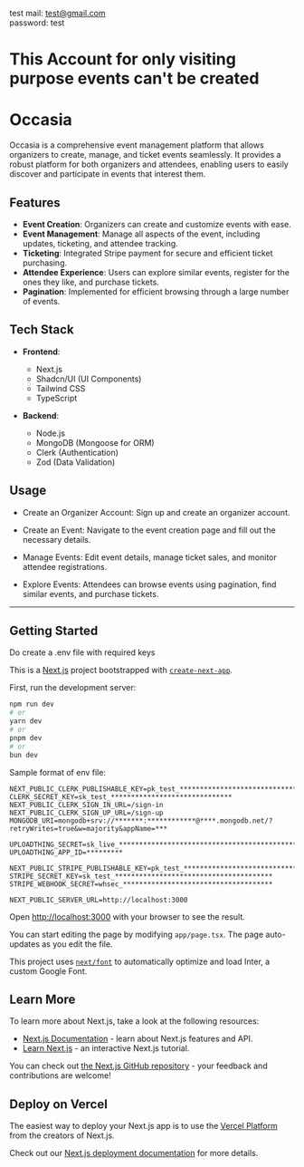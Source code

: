 test mail: test@gmail.com
</br>
password: test
# This Account for only visiting purpose events can't be created 

# Occasia

Occasia is a comprehensive event management platform that allows organizers to create, manage, and ticket events seamlessly. It provides a robust platform for both organizers and attendees, enabling users to easily discover and participate in events that interest them.

## Features

-   **Event Creation**: Organizers can create and customize events with ease.
-   **Event Management**: Manage all aspects of the event, including updates, ticketing, and attendee tracking.
-   **Ticketing**: Integrated Stripe payment for secure and efficient ticket purchasing.
-   **Attendee Experience**: Users can explore similar events, register for the ones they like, and purchase tickets.
-   **Pagination**: Implemented for efficient browsing through a large number of events.

## Tech Stack

-   **Frontend**:

    -   Next.js
    -   Shadcn/UI (UI Components)
    -   Tailwind CSS
    -   TypeScript

-   **Backend**:
    -   Node.js
    -   MongoDB (Mongoose for ORM)
    -   Clerk (Authentication)
    -   Zod (Data Validation)

## Usage

<ul>
<li>
Create an Organizer Account: Sign up and create an organizer account.
</li>
  <li>
    
Create an Event: Navigate to the event creation page and fill out the necessary details.
  </li>
  <li>
    
Manage Events: Edit event details, manage ticket sales, and monitor attendee registrations.
  </li>
  <li>
Explore Events: Attendees can browse events using pagination, find similar events, and purchase tickets.
  </li>
</ul>

<hr/>

## Getting Started

Do create a .env file with required keys

This is a [Next.js](https://nextjs.org/) project bootstrapped with [`create-next-app`](https://github.com/vercel/next.js/tree/canary/packages/create-next-app).

First, run the development server:

```bash
npm run dev
# or
yarn dev
# or
pnpm dev
# or
bun dev
```

Sample format of env file:

```env
NEXT_PUBLIC_CLERK_PUBLISHABLE_KEY=pk_test_************************************
CLERK_SECRET_KEY=sk_test_******************************
NEXT_PUBLIC_CLERK_SIGN_IN_URL=/sign-in
NEXT_PUBLIC_CLERK_SIGN_UP_URL=/sign-up
MONGODB_URI=mongodb+srv://*******:************@****.mongodb.net/?retryWrites=true&w=majority&appName=***

UPLOADTHING_SECRET=sk_live_**********************************************
UPLOADTHING_APP_ID=*********

NEXT_PUBLIC_STRIPE_PUBLISHABLE_KEY=pk_test_************************************
STRIPE_SECRET_KEY=sk_test_***************************************
STRIPE_WEBHOOK_SECRET=whsec_*************************************

NEXT_PUBLIC_SERVER_URL=http://localhost:3000
```

Open [http://localhost:3000](http://localhost:3000) with your browser to see the result.

You can start editing the page by modifying `app/page.tsx`. The page auto-updates as you edit the file.

This project uses [`next/font`](https://nextjs.org/docs/basic-features/font-optimization) to automatically optimize and load Inter, a custom Google Font.

## Learn More

To learn more about Next.js, take a look at the following resources:

-   [Next.js Documentation](https://nextjs.org/docs) - learn about Next.js features and API.
-   [Learn Next.js](https://nextjs.org/learn) - an interactive Next.js tutorial.

You can check out [the Next.js GitHub repository](https://github.com/vercel/next.js/) - your feedback and contributions are welcome!

## Deploy on Vercel

The easiest way to deploy your Next.js app is to use the [Vercel Platform](https://vercel.com/new?utm_medium=default-template&filter=next.js&utm_source=create-next-app&utm_campaign=create-next-app-readme) from the creators of Next.js.

Check out our [Next.js deployment documentation](https://nextjs.org/docs/deployment) for more details.

